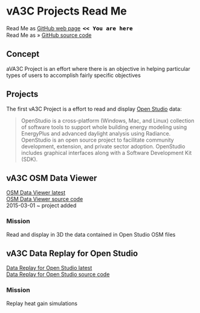 vA3C Projects Read Me
===

Read Me as [GitHub web page]( http://va3c.github.io/projects/ "view the files as apps." ) <input value="<< You are here" size=15 style="font:bold 11pt monospace;border-width:0;" >  
Read Me as &raquo; <a href=https://github.com/va3c/projects/ target=_top title="View files with GitHub" >GitHub source code</a> <scan style=display:none ><< You are here</scan>  


## Concept

aVA3C Project is an effort where there is an objective in helping particular types of users to accomplish fairly specific objectives
 
## Projects

The first vA3C Project is a effort to read and display [Open Studio]( https://www.openstudio.net/ ) data:

> OpenStudio is a cross-platform (Windows, Mac, and Linux) collection of software tools to support whole building energy modeling using EnergyPlus and advanced daylight analysis using Radiance.  OpenStudio is an open source project to facilitate community development, extension, and private sector adoption. OpenStudio includes graphical interfaces along with a Software Development Kit (SDK). 


## vA3C OSM Data Viewer

<a href=http://va3c.github.io/projects/osm-data-viewer/latest/ target=_top >OSM Data Viewer latest</a>  
<a href=https://github.com/va3c/projects/tree/gh-pages/osm-data-viewer target=_top >OSM Data Viewer source code</a>  
2015-03-01 ~ project added

### Mission
Read and display in 3D the data contained in Open Studio OSM files

## vA3C Data Replay for Open Studio

<a href=http://va3c.github.io/projects/open-studio-data-display/latest/ target=_top >Data Replay for Open Studio latest</a>  
<a href=https://github.com/va3c/projects/tree/gh-pages/open-studio-data-display  target=_top>Data Replay for Open Studio source code</a>

### Mission
Replay heat gain simulations